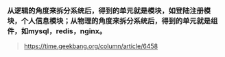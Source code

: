 ### 从逻辑的角度来拆分系统后，得到的单元就是模块，如登陆注册模块，个人信息模块；从物理的角度来拆分系统后，得到的单元就是组件，如mysql，redis，nginx。

> https://time.geekbang.org/column/article/6458

